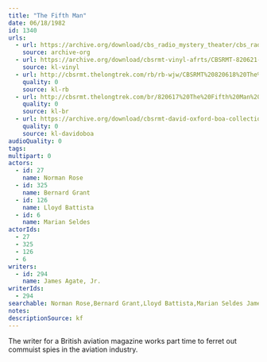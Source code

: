 ```yaml
---
title: "The Fifth Man"
date: 06/18/1982
id: 1340
urls: 
  - url: https://archive.org/download/cbs_radio_mystery_theater/cbs_radio_mystery_theater-1301-1350.zip/cbs_radio_mystery_theater-1301-1350%2Fcbsrmt_1340_the_fifth_man_.mp3
    source: archive-org
  - url: https://archive.org/download/cbsrmt-vinyl-afrts/CBSRMT-820621-1341-Universe-Hollow_afrts.mp3
    source: kl-vinyl
  - url: http://cbsrmt.thelongtrek.com/rb/rb-wjw/CBSRMT%20820618%20The%205th%20Man_wjw%20levels_eq.mp3
    quality: 0
    source: kl-rb
  - url: http://cbsrmt.thelongtrek.com/br/820617%20The%20Fifth%20Man%20-%20WBBM.mp3
    quality: 0
    source: kl-br
  - url: https://archive.org/download/cbsrmt-david-oxford-boa-collection/CBSRMT-820618-1340-repeated-820917-The-Fifth-Man-(128-48)_WBBM-JE-{BoA}.mp3
    quality: 0
    source: kl-davidoboa
audioQuality: 0
tags: 
multipart: 0
actors:  
  - id: 27
    name: Norman Rose  
  - id: 325
    name: Bernard Grant  
  - id: 126
    name: Lloyd Battista  
  - id: 6
    name: Marian Seldes
actorIds:  
  - 27  
  - 325  
  - 126  
  - 6
writers:  
  - id: 294
    name: James Agate, Jr.
writerIds:  
  - 294
searchable: Norman Rose,Bernard Grant,Lloyd Battista,Marian Seldes James Agate, Jr.
notes: 
descriptionSource: kf
---
```

The writer for a British aviation magazine works part time to ferret out commuist spies in the aviation industry.